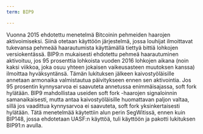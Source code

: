 ```yaml
---
term: BIP9

---
```

Vuonna 2015 ehdotettu menetelmä Bitcoinin pehmeiden haarojen aktivoimiseksi. Siinä otetaan käyttöön järjestelmä, jossa louhijat ilmoittavat tukevansa pehmeää haarautumista käyttämällä tiettyä bittiä lohkojen versiokentässä. BIP9:n mukaisesti ehdotettu pehmeä haarautuminen aktivoituu, jos 95 prosenttia lohkoista vuoden 2016 lohkojen aikana (noin kaksi viikkoa, joka osuu yhteen jokaisen vaikeusasteen muutoksen kanssa) ilmoittaa hyväksyntänsä. Tämän lukituksen jälkeen kaivostyöläisille annetaan armonaika valmistautua päivitykseen ennen sen aktivointia. Jos 95 prosentin kynnysarvoa ei saavuteta annetussa enimmäisajassa, soft fork hylätään. BIP9 mahdollistaa useiden soft fork -haarojen signaloinnin samanaikaisesti, mutta antaa kaivostyöläisille huomattavan paljon valtaa, sillä jos vaadittua kynnysarvoa ei saavuteta, soft fork yksinkertaisesti hylätään. Tätä menetelmää käytettiin alun perin SegWitissä, ennen kuin BIP148, jossa ehdotetaan UASF:n käyttöä, tuli käyttöön ja pakotti lukituksen BIP91:n avulla.
